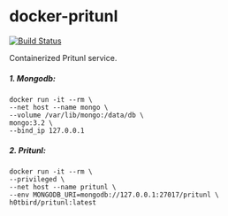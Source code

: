 # docker-pritunl

[![Build Status](https://travis-ci.org/h0tbird/docker-pritunl.svg?branch=master)](https://travis-ci.org/h0tbird/docker-pritunl)

Containerized Pritunl service.

##### 1. Mongodb:

```
docker run -it --rm \
--net host --name mongo \
--volume /var/lib/mongo:/data/db \
mongo:3.2 \
--bind_ip 127.0.0.1
```

##### 2. Pritunl:

```
docker run -it --rm \
--privileged \
--net host --name pritunl \
--env MONGODB_URI=mongodb://127.0.0.1:27017/pritunl \
h0tbird/pritunl:latest
```
